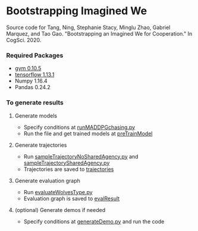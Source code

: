 # Bootstrapping Imagined We
Source code for Tang, Ning, Stephanie Stacy, Minglu Zhao, Gabriel Marquez, and Tao Gao. "Bootstrapping an Imagined We for Cooperation." In CogSci. 2020.

### Required Packages

* [gym 0.10.5](http://gym.openai.com/docs/)
* [tensorflow 1.13.1](https://www.tensorflow.org/install/pip)
* Numpy 1.16.4
* Pandas 0.24.2


### To generate results

1. Generate models
    * Specify conditions at [runMADDPGchasing.py](https://github.com/mingluzhao/Bootstrapping-Imagined-We/blob/master/exec/evaluateHierarchyPlanningEnvMADDPG/runMADDPGchasing.py)
    * Run the file and get trained models at [preTrainModel](https://github.com/mingluzhao/Bootstrapping-Imagined-We/tree/master/data/preTrainModel) 
2. Generate trajectories
    * Run [sampleTrajectoryNoSharedAgency.py](https://github.com/mingluzhao/Bootstrapping-Imagined-We/blob/master/exec/evaluateHierarchyPlanningEnvMADDPG/sampleTrajectoryNoSharedAgency.py) and [sampleTrajectorySharedAgency.py](https://github.com/mingluzhao/Bootstrapping-Imagined-We/blob/master/exec/evaluateHierarchyPlanningEnvMADDPG/sampleTrajectorySharedAngecy.py)
    * Trajectories are saved to [trajectories](https://github.com/mingluzhao/Bootstrapping-Imagined-We/tree/master/data/evaluateHierarchyPlanningEnvMADDPG/trajectories)
    
3. Generate evaluation graph
    * Run [evaluateWolvesType.py](https://github.com/mingluzhao/Bootstrapping-Imagined-We/blob/master/exec/evaluateHierarchyPlanningEnvMADDPG/evaluateWolvesType.py) 
    * Evaluation graph is saved to [evalResult](https://github.com/mingluzhao/Bootstrapping-Imagined-We/tree/master/exec/evalResult)
    
4. (optional) Generate demos if needed
    * Specify conditions at [generateDemo.py](https://github.com/mingluzhao/Bootstrapping-Imagined-We/blob/master/exec/evaluateHierarchyPlanningEnvMADDPG/generateDemo.py) and run the code
